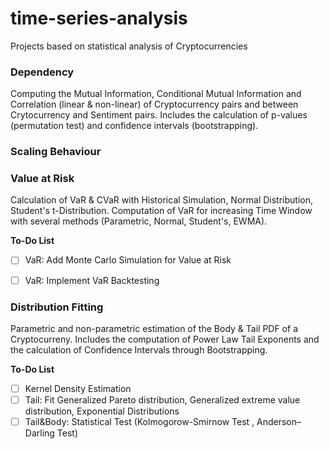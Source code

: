 # time-series-analysis
Projects based on statistical analysis of Cryptocurrencies
### Dependency
Computing the Mutual Information, Conditional Mutual Information and Correlation (linear & non-linear) of Cryptocurrency pairs and between Crytocurrency and Sentiment pairs.  Includes the calculation of p-values (permutation test) and confidence intervals (bootstrapping).

### Scaling Behaviour


### Value at Risk
Calculation of VaR & CVaR with Historical Simulation, Normal Distribution, Student's t-Distribution. Computation of VaR for increasing Time Window with several methods (Parametric, Normal, Student's, EWMA). 

__To-Do List__
- [ ] VaR: Add Monte Carlo Simulation for Value at Risk
- [ ] VaR: Implement VaR Backtesting


### Distribution Fitting
Parametric and non-parametric estimation of the Body & Tail PDF of a Cryptocurreny. Includes the computation of Power Law Tail Exponents and the calculation of Confidence Intervals through Bootstrapping. 

__To-Do List__
- [ ] Kernel Density Estimation
- [ ] Tail: Fit Generalized Pareto distribution,  Generalized extreme value distribution,  Exponential Distributions
- [ ] Tail&Body: Statistical Test (Kolmogorow-Smirnow Test , Anderson–Darling Test)
